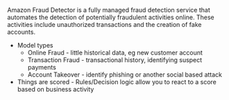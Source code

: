 Amazon Fraud Detector is a fully managed fraud detection service that automates the detection of potentially fraudulent activities online. These activities include unauthorized transactions and the creation of fake accounts.

- Model types
	- Online Fraud - little historical data, eg new customer account
	- Transaction Fraud - transactional history, identifying suspect payments
	- Account Takeover - identify phishing or another social based attack
- Things are scored - Rules/Decision logic allow you to react to a score based on business activity